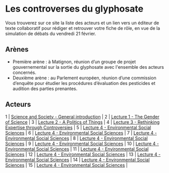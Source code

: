# Les controverses du glyphosate

Vous trouverez sur ce site la liste des acteurs et un lien vers un éditeur de texte collaboratif pour rédiger et retrouver votre fiche de rôle, en vue de la simulation de débats du vendredi 21 février.

## Arènes

- Première arène : à Matignon, réunion d’un groupe de projet gouvernemental sur la sortie du glyphosate avec l'ensemble des acteurs concernés.
- Deuxième arène : au Parlement européen, réunion d’une commission d’enquête pour étudier les procédures d’évaluation des pesticides et audition des parties prenantes.

## Acteurs

1 | [Science and Society - General introduction](resources/0-general-introduction.pdf) |
2 | [Lecture 1 - The Gender of Science](resources/1-the-gender-of-science.pdf) |
3 | [Lecture 2 - A Politics of Things](resources/2-a-politics-of-things.pdf) |
4 | [Lecture 3 - Rethinking Expertise through Controversies](resources/3-rethinking-expertise.pdf) |
5 | [Lecture 4 - Environmental Social Sciences](resources/4-environmental-social-sciences.pdf) |
6 | [Lecture 4 - Environmental Social Sciences](resources/4-environmental-social-sciences.pdf) |
7 | [Lecture 4 - Environmental Social Sciences](resources/4-environmental-social-sciences.pdf) |
8 | [Lecture 4 - Environmental Social Sciences](resources/4-environmental-social-sciences.pdf) |
9 | [Lecture 4 - Environmental Social Sciences](resources/4-environmental-social-sciences.pdf) |
10 | [Lecture 4 - Environmental Social Sciences](resources/4-environmental-social-sciences.pdf) |
11 | [Lecture 4 - Environmental Social Sciences](resources/4-environmental-social-sciences.pdf) |
12 | [Lecture 4 - Environmental Social Sciences](resources/4-environmental-social-sciences.pdf) |
13 | [Lecture 4 - Environmental Social Sciences](resources/4-environmental-social-sciences.pdf) |
14 | [Lecture 4 - Environmental Social Sciences](resources/4-environmental-social-sciences.pdf) |
15 | [Lecture 4 - Environmental Social Sciences](resources/4-environmental-social-sciences.pdf) |

